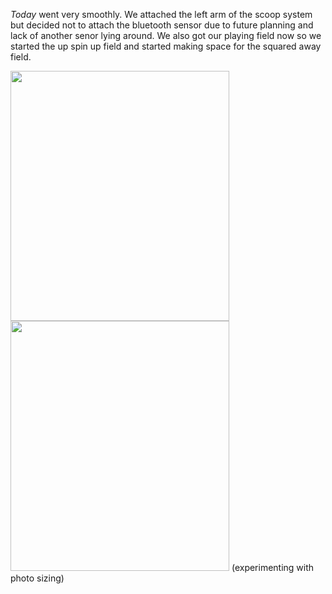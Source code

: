 ﻿_Today_ went very smoothly. We attached the left arm of the scoop system but decided not to attach the bluetooth sensor due to future planning and lack of another senor lying around.  We also got our playing field now so we started the up spin up field and started making space for the squared away field. 


<img src="media/fieldinprogress.jpeg" width="350" height="400"> <img src="media/leftarm.jpeg" width="350" height="400">
(experimenting with photo sizing)
